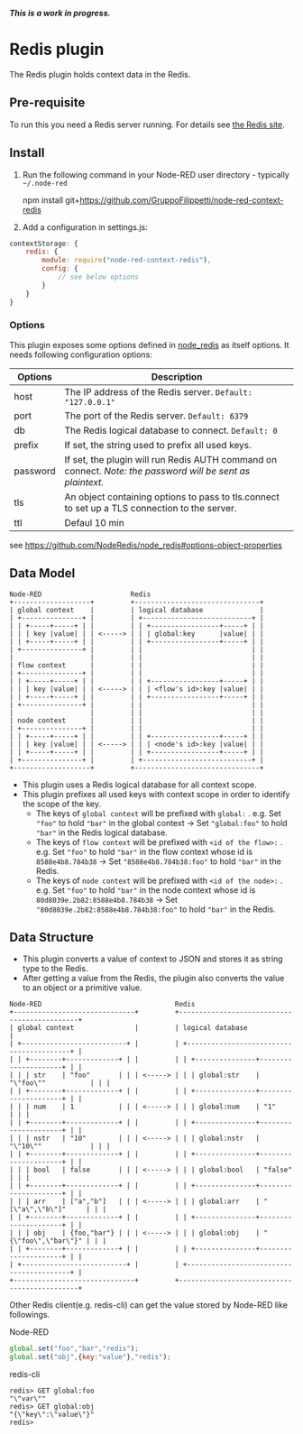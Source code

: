 ***This is a work in progress.***

# Redis plugin

The Redis plugin holds context data in the Redis.

## Pre-requisite

To run this you need a Redis server running. For details see <a href="http://redis.io/" target="_new">the Redis site</a>.

## Install

1. Run the following command in your Node-RED user directory - typically `~/.node-red`

    npm install git+https://github.com/GruppoFilippetti/node-red-context-redis

2. Add a configuration in settings.js:

```javascript
contextStorage: {
    redis: {
        module: require("node-red-context-redis"),
        config: {
            // see below options
        }
    }
}
```

### Options

This plugin exposes some options defined in [node_redis](https://github.com/NodeRedis/node_redis) as itself options.
It needs following configuration options:

| Options  | Description                                                                                                 |
| -------- | ----------------------------------------------------------------------------------------------------------- |
| host     | The IP address of the Redis server.    `Default: "127.0.0.1"`                                               |
| port     | The port of the Redis server.          `Default: 6379`                                                      |
| db       | The Redis logical database to connect. `Default: 0`                                                         |
| prefix   | If set, the string used to prefix all used keys.                                                            |
| password | If set, the plugin will run Redis AUTH command on connect. *Note: the password will be sent as plaintext.*  |
| tls      | An object containing options to pass to tls.connect to set up a TLS connection to the server.               |
| ttl      | Defaul 10 min

see https://github.com/NodeRedis/node_redis#options-object-properties

## Data Model

```text
Node-RED                      Redis
+-------------------+         +-------------------------------+
| global context    |         | logical database              |
| +---------------+ |         | +---------------------------+ |
| | +-----+-----+ | |         | | +-----------------+-----+ | |
| | | key |value| | | <-----> | | | global:key      |value| | |
| | +-----+-----+ | |         | | +-----------------+-----+ | |
| +---------------+ |         | |                           | |
|                   |         | |                           | |
| flow context      |         | |                           | |
| +---------------+ |         | |                           | |
| | +-----+-----+ | |         | | +-----------------+-----+ | |
| | | key |value| | | <-----> | | | <flow's id>:key |value| | |
| | +-----+-----+ | |         | | +-----------------+-----+ | |
| +---------------+ |         | |                           | |
|                   |         | |                           | |
| node context      |         | |                           | |
| +---------------+ |         | |                           | |
| | +-----+-----+ | |         | | +-----------------+-----+ | |
| | | key |value| | | <-----> | | | <node's id>:key |value| | |
| | +-----+-----+ | |         | | +-----------------+-----+ | |
| +---------------+ |         | +---------------------------+ |
+-------------------+         +-------------------------------+
```

- This plugin uses a Redis logical database for all context scope.
- This plugin prefixes all used keys with context scope in order to identify the scope of the key.
  - The keys of `global context` will be prefixed with `global:` .
    e.g.  Set `"foo"` to hold `"bar"` in the global context -> Set `"global:foo"` to hold `"bar"` in the Redis logical database.
  - The keys of `flow context` will be prefixed with `<id of the flow>:` .
    e.g.  Set `"foo"` to hold `"bar"` in the flow context whose id is `8588e4b8.784b38` -> Set `"8588e4b8.784b38:foo"` to hold `"bar"` in the Redis.
  - The keys of `node context` will be prefixed with `<id of the node>:` .
    e.g.  Set `"foo"` to hold `"bar"` in the node context whose id is `80d8039e.2b82:8588e4b8.784b38` -> Set `"80d8039e.2b82:8588e4b8.784b38:foo"` to hold `"bar"` in the Redis.

## Data Structure

- This plugin converts a value of context to JSON and stores it as string type to the Redis.
- After getting a value from the Redis, the plugin also converts the value to an object or a primitive value.

```text
Node-RED                                 Redis
+------------------------------+         +---------------------------------------------+
| global context               |         | logical database                            |
| +--------------------------+ |         | +-----------------------------------------+ |
| | +--------+-------------+ | |         | | +---------------+---------------------+ | |
| | | str    | "foo"       | | | <-----> | | | global:str    | "\"foo\""           | | |
| | +--------+-------------+ | |         | | +---------------+---------------------+ | |
| | | num    | 1           | | | <-----> | | | global:num    | "1"                 | | |
| | +--------+-------------+ | |         | | +---------------+---------------------+ | |
| | | nstr   | "10"        | | | <-----> | | | global:nstr   | "\"10\""            | | |
| | +--------+-------------+ | |         | | +---------------+---------------------+ | |
| | | bool   | false       | | | <-----> | | | global:bool   | "false"             | | |
| | +--------+-------------+ | |         | | +---------------+---------------------+ | |
| | | arr    | ["a","b"]   | | | <-----> | | | global:arr    | "[\"a\",\"b\"]"     | | |
| | +--------+-------------+ | |         | | +---------------+---------------------+ | |
| | | obj    | {foo,"bar"} | | | <-----> | | | global:obj    | "{\"foo\",\"bar\"}" | | |
| | +--------+-------------+ | |         | | +---------------+---------------------+ | |
| +--------------------------+ |         | +-----------------------------------------+ |
+------------------------------+         +---------------------------------------------+
```

Other Redis client(e.g. redis-cli) can get the value stored by Node-RED like followings.

Node-RED

```javascript
global.set("foo","bar","redis");
global.set("obj",{key:"value"},"redis");
```

redis-cli

```console
redis> GET global:foo
"\"var\""
redis> GET global:obj
"{\"key\":\"value\"}"
redis>
```
